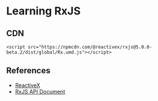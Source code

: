 # Learning RxJS


## CDN

```
<script src="https://npmcdn.com/@reactivex/rxjs@5.0.0-beta.2/dist/global/Rx.umd.js"></script>
```


## References

- [ReactiveX](http://reactivex.io/)
- [RxJS API Document](http://rxjs5-esdoc-decision-tree.surge.sh/)
